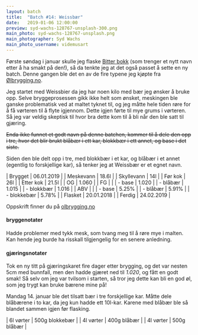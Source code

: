 ```yaml
---
layout: batch
title:  "Batch #14: Weissbær"
date:   2019-01-06 12:00:00
preview: syd-wachs-128767-unsplash-300.png
main_photo: syd-wachs-128767-unsplash.png
main_photographer: Syd Wachs
main_photo_username: videmusart
---
```


Første søndag i januar skulle jeg flaske [Bitter bokk](/batch/9-bitter-bokk) (som trenger et nytt navn etter å ha smakt på den!), så da tenkte jeg at det også passet å sette en ny batch. Denne gangen ble det en av de fire typene jeg kjøpte fra [Ølbrygging.no](https://www.olbrygging.no/).

Jeg startet med Weissbier da jeg har noen kilo med bær jeg ønsker å bruke opp. Selve bryggeprosessen gikk ikke helt som ønsket, meskingen ble ganske problematisk ved at maltet tyknet til, og jeg måtte hele tiden røre for å få vørteren til å flyte igjennom. Dette igjen førte til mye grums i vørteren. Så jeg var veldig skeptisk til hvor bra dette kom til å bli når den ble satt til gjæring.

~~Enda ikke funnet et godt navn på denne batchen, kommer til å dele den opp i tre, hvor det blir brukt blåbær i ett kar, blokkbær i ett annet, og base i det siste.~~

Siden den ble delt opp i tre, med blokkbær i et kar, og blåbær i et annet (egentlig to forskjellige kar), så tenker jeg at Weissbær er et egnet navn.


| Brygget     | 06.01.2019 |
| Meskevann   | 18.6l      |
| Skyllevann  | 14l        |
| Før kok     | 26l        |
| Etter kok   | 21.5l      |
| OG          | 1.060      |
| FG          |            |
| - base      | 1.020      |
| - blåbær    | 1.015      |
| - blokkbær  | 1.016      |
| ABV         |            |
| - base      | 5.25%      |
| - blåbær    | 5.91%      |
| - blokkebær | 5.78%     |
| Flasket     | 20.01.2018 |
| Ferdig      | 24.02.2019 |

Oppskrift finner du på [olbrygging.no](https://www.olbrygging.no/%C3%B8lbrygging-as/100355/weissbier-allgrain-%C3%B8lsett-tradisjonelt-hvete%C3%B8l-fra-syd-tyskland)


#### bryggenotater

Hadde problemer med tykk mesk, som tvang meg til å røre mye i malten. Kan hende jeg burde ha risskall tilgjengelig for en senere anledning.


#### gjæringsnotater

Tok en ny titt på gjæringskaret fire dager etter brygging, og det var nesten 5cm med bunnfall, men den hadde gjæret ned til *1.020*, og fått en godt smak! Så selv om jeg var tvilsom i starten, så tror jeg dette kan bli en god øl, som jeg trygt kan bruke bærene mine på!

Mandag 14. januar ble det tilsatt bær i tre forskjellige kar. Måtte dele blåbærene i to kar, da jeg kun hadde ett 10l-kar. Karene med blåbær ble så blandet sammen igjen før flasking.


| 6l vørter | 500g blokkebær |
| 4l vørter | 400g blåbær    |
| 4l vørter | 500g blåbær    |
